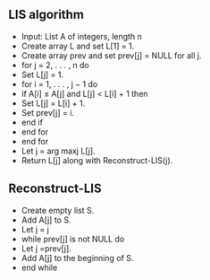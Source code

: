 ## LIS algorithm
- Input: List A of integers, length n
- Create array L and set L[1] = 1.
- Create array prev and set prev[j] = NULL for all j.
- for j = 2, . . . , n do
- Set L[j] = 1.
- for i = 1, . . . , j − 1 do
- if A[i] ≤ A[j] and L[j] < L[i] + 1 then
- Set L[j] = L[i] + 1.
- Set prev[j] = i.
- end if
- end for
- end for
- Let j = arg maxj L[j].
- Return L[j] along with Reconstruct-LIS(j).
## Reconstruct-LIS
- Create empty list S.
- Add A[j] to S.
- Let j = j
- while prev[j] is not NULL do
- Let j =prev[j].
- Add A[j] to the beginning of S.
- end while

